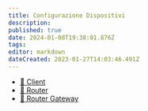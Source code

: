 ```yaml
---
title: Configurazione Dispositivi
description: 
published: true
date: 2024-01-08T19:38:01.876Z
tags: 
editor: markdown
dateCreated: 2023-01-27T14:03:46.491Z
---
```


- [:satellite: Client](/configurazione/config_home/config_client)
- [:satellite: Router](/configurazione/#)
- [:satellite: Router Gateway](/configurazione/config_home/config_router_gateway)